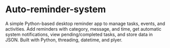 # Auto-reminder-system
A simple Python-based desktop reminder app to manage tasks, events, and activities. Add reminders with category, message, and time, get automatic system notifications, view pending/completed tasks, and store data in JSON. Built with Python, threading, datetime, and plyer.
